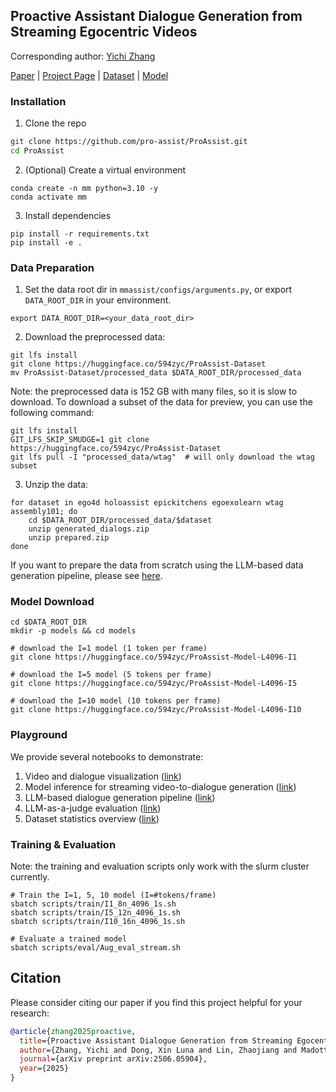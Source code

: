 ## Proactive Assistant Dialogue Generation from Streaming Egocentric Videos
Corresponding author: [Yichi Zhang](https://594zyc.github.io/)

[Paper](https://arxiv.org/abs/2506.05904) | [Project Page](https://pro-assist.github.io/) | [Dataset](https://huggingface.co/594zyc/ProAssist-Dataset) | [Model](https://huggingface.co/collections/594zyc/proassist-687abdb5957fd79512465c68) 


### Installation
1. Clone the repo

```bash
git clone https://github.com/pro-assist/ProAssist.git
cd ProAssist
```

2. (Optional) Create a virtual environment

```shell
conda create -n mm python=3.10 -y
conda activate mm
```

3. Install dependencies

```shell
pip install -r requirements.txt
pip install -e .
```


### Data Preparation 

1. Set the data root dir in `mmassist/configs/arguments.py`, or export `DATA_ROOT_DIR` in your environment.
```
export DATA_ROOT_DIR=<your_data_root_dir>
```

2. Download the preprocessed data:
```
git lfs install
git clone https://huggingface.co/594zyc/ProAssist-Dataset
mv ProAssist-Dataset/processed_data $DATA_ROOT_DIR/processed_data
```

Note: the preprocessed data is 152 GB with many files, so it is slow to download. To download a subset of the data for preview, you can use the following command:
```
git lfs install
GIT_LFS_SKIP_SMUDGE=1 git clone https://huggingface.co/594zyc/ProAssist-Dataset
git lfs pull -I "processed_data/wtag"  # will only download the wtag subset
```

3. Unzip the data:
```
for dataset in ego4d holoassist epickitchens egoexolearn wtag assembly101; do
    cd $DATA_ROOT_DIR/processed_data/$dataset
    unzip generated_dialogs.zip
    unzip prepared.zip
done
```

If you want to prepare the data from scratch using the LLM-based data generation pipeline, please see [here](mmassist/datasets/README.md).


### Model Download
```
cd $DATA_ROOT_DIR
mkdir -p models && cd models

# download the I=1 model (1 token per frame)
git clone https://huggingface.co/594zyc/ProAssist-Model-L4096-I1

# download the I=5 model (5 tokens per frame)
git clone https://huggingface.co/594zyc/ProAssist-Model-L4096-I5

# download the I=10 model (10 tokens per frame)
git clone https://huggingface.co/594zyc/ProAssist-Model-L4096-I10
```

### Playground
We provide several notebooks to demonstrate:
1. Video and dialogue visualization ([link](notebooks/video_visualization.ipynb))
2. Model inference for streaming video-to-dialogue generation ([link](notebooks/streaming_inference.ipynb))
3. LLM-based dialogue generation pipeline ([link](notebooks/dialog_generation_playground.ipynb))
4. LLM-as-a-judge evaluation ([link](notebooks/llm_eval_playground.ipynb))
5. Dataset statistics overview ([link](notebooks/data_analysis.ipynb))

### Training & Evaluation
Note: the training and evaluation scripts only work with the slurm cluster currently.
```
# Train the I=1, 5, 10 model (I=#tokens/frame) 
sbatch scripts/train/I1_8n_4096_1s.sh
sbatch scripts/train/I5_12n_4096_1s.sh
sbatch scripts/train/I10_16n_4096_1s.sh

# Evaluate a trained model
sbatch scripts/eval/Aug_eval_stream.sh
```

## Citation <a name="citation"></a>
Please consider citing our paper if you find this project helpful for your research:

```bibtex
@article{zhang2025proactive,
  title={Proactive Assistant Dialogue Generation from Streaming Egocentric Videos},
  author={Zhang, Yichi and Dong, Xin Luna and Lin, Zhaojiang and Madotto, Andrea and Kumar, Anuj and Damavandi, Babak and Chai, Joyce and Moon, Seungwhan},
  journal={arXiv preprint arXiv:2506.05904},
  year={2025}
}
```